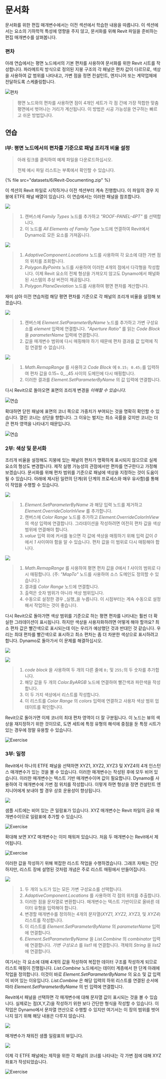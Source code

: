 # 문서화

문서화를 위한 편집 매개변수에서는 이전 섹션에서 학습한 내용을 따릅니다. 이 섹션에서는 요소의 기하학적 특성에 영향을 주지 않고, 문서화를 위해 Revit 파일을 준비하는 편집 매개변수를 살펴봅니다.

### 편차

아래 연습에서는 평면 노드에서의 기본 편차를 사용하여 문서화를 위한 Revit 시트를 작성합니다. 파라메트릭 방식으로 정의된 지붕 구조의 각 패널은 편차 값이 다르므로, 색상을 사용하여 값 범위를 나타내고, 가변 점을 정면 컨설턴트, 엔지니어 또는 계약업체에 전달하도록 스케줄링합니다.

![편차](images/6/deviation.jpg)

> 평면 노드와의 편차를 사용하면 점이 4개인 세트가 각 점 간에 가장 적합한 맞춤 평면에서 벗어나는 거리가 계산됩니다. 이 방법은 시공 가능성을 연구하는 빠르고 쉬운 방법입니다.

## 연습

### I부: 평면 노드에서의 편차를 기준으로 패널 조리개 비율 설정

> 아래 링크를 클릭하여 예제 파일을 다운로드하십시오.
>
> 전체 예시 파일 리스트는 부록에서 확인할 수 있습니다.

{% file src="datasets/6/Revit-Documenting.zip" %}

이 섹션의 Revit 파일로 시작하거나 이전 섹션부터 계속 진행합니다. 이 파일의 경우 지붕에 ETFE 패널 배열이 있습니다. 이 연습에서는 이러한 패널을 참조합니다.

![](<images/6/documenting - exercise I - 01.jpg>)

> 1. 캔버스에 _Family Types_ 노드를 추가하고 _"ROOF-PANEL-4PT"_ 를 선택합니다.
> 2. 이 노드를 _All Elements of Family Type_ 노드에 연결하여 Revit에서 Dynamo로 모든 요소를 가져옵니다.

![](<images/6/documenting - exercise I - 02.jpg>)

> 1. _AdaptiveComponent.Locations_ 노드를 사용하여 각 요소에 대한 가변 점의 위치를 조회합니다.
> 2. _Polygon.ByPoints_ 노드를 사용하여 이러한 4개의 점에서 다각형을 작성합니다. 이제 Revit 요소의 전체 형상을 가져오지 않고도 Dynamo에서 패널화된 시스템의 추상 버전이 제공됩니다.
> 3. _Polygon.PlaneDeviation_ 노드를 사용하여 평면 편차를 계산합니다.

재미 삼아 이전 연습처럼 해당 평면 편차를 기준으로 각 패널의 조리개 비율을 설정해 보겠습니다.

![](<images/6/documenting - exercise I - 03.jpg>)

> 1. 캔버스에 _Element.SetParameterByName_ 노드를 추가하고 가변 구성요소를 _element_ 입력에 연결합니다. _"Aperture Ratio"_ 를 읽는 _Code Block_ 을 _parameterName_ 입력에 연결합니다.
> 2. 값을 매개변수 범위에 다시 매핑해야 하기 때문에 편차 결과를 값 입력에 직접 연결할 수 없습니다.

![](<images/6/documenting - exercise I - 04.jpg>)

> 1. _Math.RemapRange_ 를 사용하고 _Code Block_ 에 `0.15; 0.45;`를 입력하여 편차 값을 0.15~ 0_._45 사이의 도메인에 다시 매핑합니다.
> 2. 이러한 결과를 _Element.SetParameterByName_ 의 값 입력에 연결합니다.

다시 Revit으로 돌아오면 표면의 조리개 변경을 _이해할 수 있습니다_.

![연습](../.gitbook/assets/13.jpg)

확대하면 닫힌 패널에 표면의 코너 쪽으로 가중치가 부여되는 것을 명확히 확인할 수 있습니다. 열린 코너는 상단을 향합니다. 그 이유는 벌지는 최소 곡률을 갖지만 코너는 더 큰 편차 영역을 나타내기 때문입니다.

![연습](../.gitbook/assets/13a.jpg)

### 2부: 색상 및 문서화

조리개 비율을 설정해도 지붕에 있는 패널의 편차가 명확하게 표시되지 않으므로 실제 요소의 형상도 변경합니다. 제작 실행 가능성의 관점에서만 편차를 연구한다고 가정해 보겠습니다. 문서화를 위해 편차 범위를 기준으로 패널에 색상을 지정하는 것이 도움이 될 수 있습니다. 아래에 제시된 일련의 단계(위 단계의 프로세스와 매우 유사함)를 통해 이 작업을 수행할 수 있습니다.

![](<images/6/documenting - exercise II - 01.jpg>)

> 1. _Element.SetParameterByName_ 과 해당 입력 노드를 제거하고 _Element.OverrideColorInView_ 를 추가합니다.
> 2. 캔버스에 _Color Range_ 노드를 추가하고 _Element.OverrideColorInView_ 의 색상 입력에 연결합니다. 그라데이션을 작성하려면 여전히 편차 값을 색상 범위에 연결해야 합니다.
> 3. _value_ 입력 위에 커서를 놓으면 각 값에 색상을 매핑하기 위해 입력 값이 _0_ 에서 _1_ 사이여야 함을 알 수 있습니다. 편차 값을 이 범위로 다시 매핑해야 합니다.

![](<images/6/documenting - exercise II - 02.jpg>)

> 1. _Math.RemapRange_ 를 사용하여 평면 편차 값을 *0*에서 _1_ 사이의 범위로 다시 매핑합니다. (주: _"MapTo"_ 노드를 사용하여 소스 도메인도 정의할 수 있습니다.)
> 2. 결과를 _Color Range_ 노드에 연결합니다.
> 3. 출력은 숫자 범위가 아니라 색상 범위입니다.
> 4. 수동으로 설정한 경우 _실행_을 누릅니다. 이 시점부터는 계속 수동으로 설정해서 작업하는 것이 좋습니다.

다시 Revit으로 돌아가면 색상 범위를 기준으로 하는 평면 편차를 나타내는 훨씬 더 확실한 그라데이션이 표시됩니다. 하지만 색상을 사용자화하려면 어떻게 해야 할까요? 최소 편차 값은 빨간색으로 표시되는데 이는 우리가 예상했던 것과 반대인 것 같습니다. 우리는 최대 편차를 빨간색으로 표시하고 최소 편차는 좀 더 차분한 색상으로 표시하려고 합니다. Dynamo로 돌아가서 이 문제를 해결하십시오.

![](../.gitbook/assets/09.jpg)

![](<images/6/documenting - exercise II - 04.jpg>)

> 1. _code block_ 을 사용하여 두 개의 다른 줄에 `0;` 및 `255;`의 두 숫자를 추가합니다.
> 2. 해당 값을 두 개의 _Color.ByARGB_ 노드에 연결하여 빨간색과 파란색을 작성합니다.
> 3. 이 두 가지 색상에서 리스트를 작성합니다.
> 4. 이 리스트를 _Color Range_ 의 _colors_ 입력에 연결하고 사용자 색상 범위 업데이트를 확인합니다.

Revit으로 돌아가면 이제 코너의 최대 편차 영역이 더 잘 구분됩니다. 이 노드는 뷰의 색상을 재지정하기 위한 것이므로, 도면 세트에 특정 유형의 해석에 중점을 둔 특정 시트가 있는 경우에 정말 유용할 수 있습니다.

![Exercise](<../.gitbook/assets/07 (6).jpg>)

### 3부: 일정

Revit에서 하나의 ETFE 패널을 선택하면 XYZ1, XYZ2, XYZ3 및 XYZ4의 4개 인스턴스 매개변수가 있는 것을 볼 수 있습니다. 이러한 매개변수는 작성된 후에 모두 비어 있습니다. 이러한 매개변수는 텍스트 기반 매개변수이며 값이 필요합니다. Dynamo를 사용하여 각 매개변수에 가변 점 위치를 작성합니다. 이렇게 하면 형상을 정면 컨설턴트 엔지니어에게 보내야 할 경우 상호 운용성이 향상됩니다.

![](<images/6/documenting - exercise III - 01.jpg>)

샘플 시트에는 비어 있는 큰 일람표가 있습니다. XYZ 매개변수는 Revit 파일의 공유 매개변수이므로 일람표에 추가할 수 있습니다.

![Exercise](<../.gitbook/assets/03 (8).jpg>)

확대해 보면 XYZ 매개변수는 이미 채워져 있습니다. 처음 두 매개변수는 Revit에서 제어됩니다.

![Exercise](<../.gitbook/assets/02 (9).jpg>)

이러한 값을 작성하기 위해 복잡한 리스트 작업을 수행하겠습니다. 그래프 자체는 간단하지만, 리스트 장에 설명된 것처럼 개념은 주로 리스트 매핑에서 만들어집니다.

![](<images/6/documenting - exercise III - 04.jpg>)

> 1. 두 개의 노드가 있는 모든 가변 구성요소를 선택합니다.
> 2. _AdaptiveComponent.Locations_ 를 사용하여 각 점의 위치를 추출합니다.
> 3. 이러한 점을 문자열로 변환합니다. 매개변수는 텍스트 기반이므로 올바른 데이터 유형을 입력해야 합니다.
> 4. 변경할 매개변수를 정의하는 4개의 문자열(_XYZ1, XYZ2, XYZ3,_ 및 _XYZ4_) 리스트를 작성합니다.
> 5. 이 리스트를 _Element.SetParameterByName_ 의 _parameterName_ 입력에 연결합니다.
> 6. _Element.SetParameterByName_ 을 _List.Combine_ 의 _combinator_ 입력에 연결합니다. _가변 구성요소_ 를 _list1_ 에 연결합니다. 객체의 _String_ 을 _list2_ 에 연결합니다.

여기서는 각 요소에 대해 4개의 값을 작성하여 복잡한 데이터 구조를 작성하게 되므로 리스트 매핑이 진행됩니다. _List.Combine_ 노드에서는 데이터 계층에서 한 단계 아래에 작업을 정의합니다. 이것이 바로 _Element.SetParameterByName_ 의 요소 및 값 입력이 비어 있는 이유입니다. _List.Combine_ 은 해당 입력의 하위 리스트를 연결된 순서에 따라 _Element.SetParameterByName_ 의 빈 입력에 연결합니다.

Revit에서 패널을 선택하면 각 매개변수에 대해 문자열 값이 표시되는 것을 볼 수 있습니다. 실제로는 점(X,Y,Z)을 작성하기 위한 보다 간단한 형식을 작성할 수 있습니다. 이 작업은 Dynamo에서 문자열 연산으로 수행할 수 있지만 여기서는 이 장의 범위를 벗어나지 않기 위해 해당 내용은 다루지 않습니다.

![](<../.gitbook/assets/04 (5).jpg>)

매개변수가 채워진 샘플 일람표의 뷰입니다.

![](<../.gitbook/assets/01 (9).jpg>)

이제 각 ETFE 패널에는 제작을 위한 각 패널의 코너를 나타내는 각 가변 점에 대해 XYZ 좌표가 작성되었습니다.

![Exercise](<../.gitbook/assets/00 (8).jpg>)
